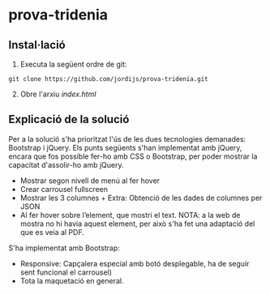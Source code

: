 # prova-tridenia

## Instal·lació

1. Executa la següent ordre de git:
```
git clone https://github.com/jordijs/prova-tridenia.git
```
2. Obre l'arxiu *index.html*

## Explicació de la solució

Per a la solució s'ha prioritzat l'ús de les dues tecnologies demanades: Bootstrap i jQuery.
Els punts següents s'han implementat amb jQuery, encara que fos possible fer-ho amb CSS o Bootstrap, per poder mostrar la capacitat d'assolir-ho amb jQuery.
- Mostrar segon nivell de menú al fer hover
- Crear carrousel fullscreen
- Mostrar les 3 columnes + Extra: Obtenció de les dades de columnes per JSON
- Al fer hover sobre l’element, que mostri el text. NOTA: a la web de mostra no hi havia aquest element, per això s'ha fet una adaptació del que es veia al PDF.

S'ha implementat amb Bootstrap:
- Responsive: Capçalera especial amb botó desplegable, ha de seguir sent funcional el carrousel)
- Tota la maquetació en general.
